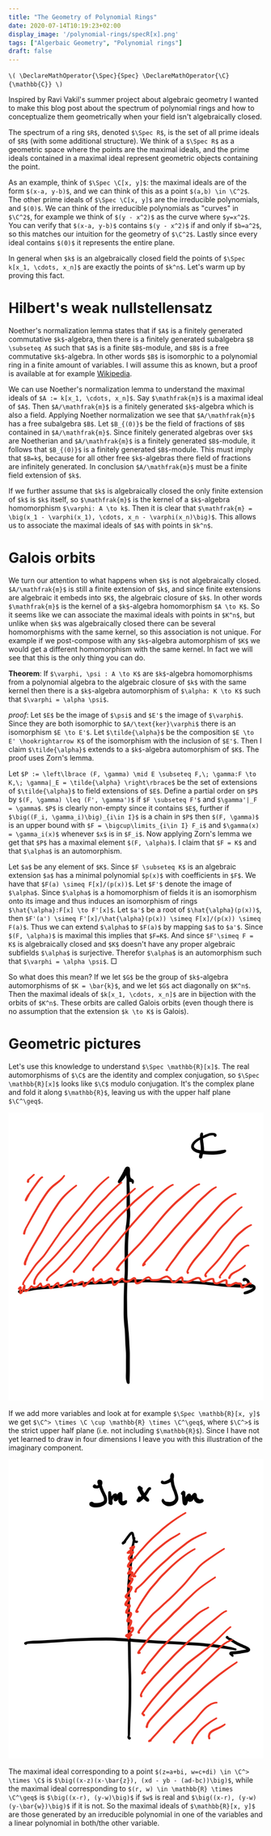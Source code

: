 ```yaml
---
title: "The Geometry of Polynomial Rings"
date: 2020-07-14T10:19:23+02:00
display_image: '/polynomial-rings/specR[x].png'
tags: ["Algerbaic Geometry", "Polynomial rings"]
draft: false
---
```


`\(
\DeclareMathOperator{\Spec}{Spec}
\DeclareMathOperator{\C}{\mathbb{C}}
\)`

Inspired by Ravi Vakil's summer project about algebraic geometry I wanted to make this blog post about the spectrum of polynomial rings and how to conceptualize them geometrically when your field isn't algebraically closed. 

The spectrum of a ring `$R$`, denoted `$\Spec R$`, is the set of all prime ideals of `$R$` (with some additional structure). We think of a `$\Spec R$` as a geometric space where the points are the maximal ideals, and the prime ideals contained in a maximal ideal represent geometric objects containing the point. 

As an example, think of `$\Spec \C[x, y]$`: the maximal ideals are of the form `$(x-a, y-b)$`, and we can think of this as a point `$(a,b) \in \C^2$`. The other prime ideals of `$\Spec \C[x, y]$` are the irreducible polynomials, and `$(0)$`. We can think of the irreducible polynomials as "curves" in `$\C^2$`, for example we think of `$(y - x^2)$` as the curve where `$y=x^2$`. You can verify that `$(x-a, y-b)$` contains `$(y - x^2)$` if and only if `$b=a^2$`, so this matches our intuition for the geometry of `$\C^2$`. Lastly since every ideal contains `$(0)$` it represents the entire plane.

In general when `$k$` is an algebraically closed field the points of `$\Spec k[x_1, \cdots, x_n]$` are exactly the points of `$k^n$`. Let's warm up by proving this fact.

# Hilbert's weak nullstellensatz
Noether's normalization lemma states that if `$A$` is a finitely generated commutative `$k$`-algebra, then there is a finitely generated subalgebra `$B \subseteq A$` such that `$A$` is a finite `$B$`-module, and `$B$` is a free commutative `$k$`-algebra. In other words `$B$` is isomorphic to a polynomial ring in a finite amount of variables. I will assume this as known, but a proof is available at for example [Wikipedia](https://en.wikipedia.org/wiki/Noether_normalization_lemma).

We can use Noether's normalization lemma to understand the maximal ideals of `$A := k[x_1, \cdots, x_n]$`. Say `$\mathfrak{m}$` is a maximal ideal of `$A$`. Then `$A/\mathfrak{m}$` is a finitely generated `$k$`-algebra which is also a field. Applying Noether normalization we see that `$A/\mathfrak{m}$` has a free subalgebra `$B$`. Let `$B_{(0)}$` be the field of fractions of `$B$` contained in `$A/\mathfrak{m}$`. Since finitely generated algebras over `$k$` are Noetherian and `$A/\mathfrak{m}$` is a finitely generated `$B$`-module, it follows that `$B_{(0)}$` is a finitely generated `$B$`-module. This must imply that `$B=k$`, because for all other free `$k$`-algebras there field of fractions are infinitely generated. In conclusion `$A/\mathfrak{m}$` must be a finite field extension of `$k$`.

If we further assume that `$k$` is algebraically closed the only finite extension of `$k$` is `$k$` itself, so `$\mathfrak{m}$` is the kernel of a `$k$`-algebra homomorphism `$\varphi: A \to k$`. Then it is clear that `$\mathfrak{m} = \big(x_1 - \varphi(x_1), \cdots, x_n - \varphi(x_n)\big)$`. This allows us to associate the maximal ideals of `$A$` with points in `$k^n$`.

# Galois orbits
We turn our attention to what happens when `$k$` is not algebraically closed. `$A/\mathfrak{m}$` is still a finite extension of `$k$`, and since finite extensions are algebraic it embeds into `$K$`, the algebraic closure of `$k$`. In other words `$\mathfrak{m}$` is the kernel of a `$k$`-algebra homomorphism `$A \to K$`. So it seems like we can associate the maximal ideals with points in `$K^n$`, but unlike when `$k$` was algebraically closed there can be several homomorphisms with the same kernel, so this association is not unique. For example if we post-compose with any `$k$`-algebra automorphism of `$K$` we would get a different homomorphism with the same kernel. In fact we will see that this is the only thing you can do.

**Theorem**: If `$\varphi, \psi : A \to K$` are `$k$`-algebra homomorphisms from a polynomial algebra to the algebraic closure of `$k$` with the same kernel then there is a `$k$`-algebra automorphism of `$\alpha: K \to K$` such that `$\varphi = \alpha \psi$`.

*proof*: Let `$E$` be the image of `$\psi$` and `$E'$` the image of `$\varphi$`. Since they are both isomorphic to `$A/\text{ker}\varphi$` there is an isomorphism `$E \to E'$`. Let `$\tilde{\alpha}$` be the composition `$E \to E' \hookrightarrow K$` of the isomorphism with the inclusion of `$E'$`. Then I claim `$\tilde{\alpha}$` extends to a `$k$`-algebra automorphism of `$K$`. The proof uses Zorn's lemma.

Let `$P := \left\lbrace (F, \gamma) \mid E \subseteq F,\; \gamma:F \to K,\; \gamma|_E = \tilde{\alpha} \right\rbrace$` be the set of extensions of `$\tilde{\alpha}$` to field extensions of `$E$`. Define a partial order on `$P$` by `$(F, \gamma) \leq (F', \gamma')$` if `$F \subseteq F'$` and `$\gamma'|_F = \gamma$`. `$P$` is clearly non-empty since it contains `$E$`, further if `$\big((F_i, \gamma_i)\big)_{i\in I}$` is a chain in `$P$` then `$(F, \gamma)$` is an upper bound with `$F = \bigcup\limits_{i\in I} F_i$` and `$\gamma(x) = \gamma_i(x)$` whenever `$x$` is in `$F_i$`. Now applying Zorn's lemma we get that `$P$` has a maximal element `$(F, \alpha)$`. I claim that `$F = K$` and that `$\alpha$` is an automorphism.

Let `$a$` be any element of `$K$`. Since `$F \subseteq K$` is an algebraic extension `$a$` has a minimal polynomial `$p(x)$` with coefficients in `$F$`. We have that `$F(a) \simeq F[x]/(p(x))$`. Let `$F'$` denote the image of `$\alpha$`. Since `$\alpha$` is a homomorphism of fields it is an isomorphism onto its image and thus induces an isomorphism of rings `$\hat{\alpha}:F[x] \to F'[x]$`. Let `$a'$` be a root of `$\hat{\alpha}(p(x))$`, then `$F'(a') \simeq F'[x]/\hat{\alpha}(p(x)) \simeq F[x]/(p(x)) \simeq F(a)$`. Thus we can extend `$\alpha$` to `$F(a)$` by mapping `$a$` to `$a'$`. Since `$(F, \alpha)$` is maximal this implies that `$F=K$`. And since `$F'\simeq F = K$` is algebraically closed and `$K$` doesn't have any proper algebraic subfields `$\alpha$` is surjective. Therefor `$\alpha$` is an automorphism such that `$\varphi = \alpha \psi$`. □

So what does this mean? If we let `$G$` be the group of `$k$`-algebra automorphisms of `$K = \bar{k}$`, and we let `$G$` act diagonally on `$K^n$`. Then the maximal ideals of `$k[x_1, \cdots, x_n]$` are in bijection with the orbits of `$K^n$`. These orbits are called Galois orbits (even though there is no assumption that the extension `$k \to K$` is Galois).

# Geometric pictures

Let's use this knowledge to understand `$\Spec \mathbb{R}[x]$`. The real automorphisms of `$\C$` are the identity and complex conjugation, so `$\Spec \mathbb{R}[x]$` looks like `$\C$` modulo conjugation. It's the complex plane and fold it along `$\mathbb{R}$`, leaving us with the upper half plane `$\C^\geq$`. 

![The geometry of R`[x]`](/polynomial-rings/specR[x].png)

If we add more variables and look at for example `$\Spec \mathbb{R}[x, y]$` we get `$\C^> \times \C \cup \mathbb{R} \times \C^\geq$`, where `$\C^>$` is the strict upper half plane (i.e. not including `$\mathbb{R}$`). Since I have not yet learned to draw in four dimensions I leave you with this illustration of the imaginary component.

![The geometry of R`[x, y]`](/polynomial-rings/specR[x,y].png)

The maximal ideal corresponding to a point `$(z=a+bi, w=c+di) \in \C^> \times \C$` is `$\big((x-z)(x-\bar{z}), (xd - yb - (ad-bc))\big)$`, while the maximal ideal corresponding to `$(r, w) \in \mathbb{R} \times \C^\geq$` is `$\big((x-r), (y-w)\big)$` if `$w$` is real and `$\big((x-r), (y-w)(y-\bar{w})\big)$` if it is not. So the maximal ideals of `$\mathbb{R}[x, y]$` are those generated by an irreducible polynomial in one of the variables and a linear polynomial in both/the other variable.
